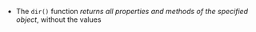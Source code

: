 - The `dir()` function _returns all properties and methods of the specified object_, without the values 